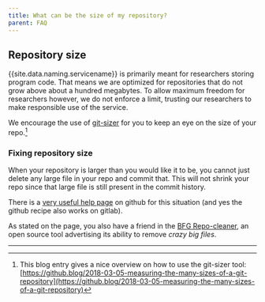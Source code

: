 ```yaml
---
title: What can be the size of my repository?
parent: FAQ
---
```

## Repository size
{{site.data.naming.servicename}} is primarily meant for researchers storing program code. That means we are optimized for repositories that do not grow above about a hundred megabytes. To allow maximum freedom for researchers however, we do not enforce a limit, trusting our researchers to make responsible use of the service.

We encourage the use of [git-sizer](https://github.com/github/git-sizer/#getting-started) for you to keep an eye on the size of your repo.[^1]

### Fixing repository size
When your repository is larger than you would like it to be, you cannot just delete any large file in your repo and commit that. This will not shrink your repo since that large file is still present in the commit history. 

There is a [very useful help page](https://docs.github.com/en/authentication/keeping-your-account-and-data-secure/removing-sensitive-data-from-a-repository) on github for this situation (and yes the github recipe also works on gitlab).

As stated on the page, you also have a friend in the [BFG Repo-cleaner](https://rtyley.github.io/bfg-repo-cleaner/), an open source tool advertising its ability to remove *crazy big files*.

---
[^1]: This blog entry gives a nice overview on how to use the git-sizer tool: [https://github.blog/2018-03-05-measuring-the-many-sizes-of-a-git-repository](https://github.blog/2018-03-05-measuring-the-many-sizes-of-a-git-repository)